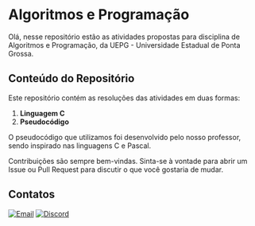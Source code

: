 # Algoritmos e Programação

Olá, nesse repositório estão as atividades propostas para disciplina de Algoritmos e Programação, da UEPG - Universidade Estadual de Ponta Grossa. 
## Conteúdo do Repositório

Este repositório contém as resoluções das atividades em duas formas:<br>
1. **Linguagem C** 
2. **Pseudocódigo**

O pseudocódigo que utilizamos foi desenvolvido pelo nosso professor, sendo inspirado nas linguagens C e Pascal.


Contribuições são sempre bem-vindas. Sinta-se à vontade para abrir um Issue ou Pull Request para discutir o que você gostaria de mudar.

## Contatos

<a href="https://github.com/zDaanYT" target="_blank"><img src="https://img.shields.io/badge/Gmail-333333?style=for-the-badge&logo=gmail&logoColor=red)" alt="Email"></a>
<a href="https://discord.com/channels/353704118038298626" target="_blank"><img src="https://img.shields.io/badge/Discord-7289DA?style=for-the-badge&logo=discord&logoColor=white" alt="Discord"></a>
